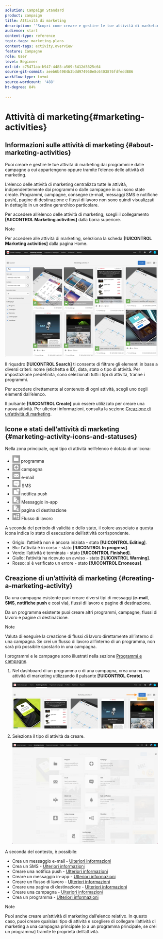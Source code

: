 ```yaml
---
solution: Campaign Standard
product: campaign
title: Attività di marketing
description: '"Scopri come creare e gestire le tue attività di marketing: campagne, e-mail, SMS e notifiche push, pagine di destinazione e flussi di lavoro. Puoi progettare facilmente una nuova attività, modificarne una esistente e consultarne lo stato e la validità".'
audience: start
content-type: reference
topic-tags: marketing-plans
context-tags: activity,overview
feature: Campagne
role: User
level: Beginner
exl-id: c75471aa-b947-4488-a569-5412d3825c64
source-git-commit: aeeb6b4984b3bdd974960e8c6403876fdfedd886
workflow-type: tm+mt
source-wordcount: '488'
ht-degree: 84%

---
```


# Attività di marketing{#marketing-activities}

## Informazioni sulle attività di marketing {#about-marketing-activities}

Puoi creare e gestire le tue attività di marketing dai programmi e dalle campagne a cui appartengono oppure tramite l’elenco delle attività di marketing.

L’elenco delle attività di marketing centralizza tutte le attività, indipendentemente dai programmi o dalle campagne in cui sono state create. Programmi, campagne, consegne (e-mail, messaggi SMS e notifiche push), pagine di destinazione e flussi di lavoro non sono quindi visualizzati in dettaglio in un ordine gerarchico particolare.

Per accedere all’elenco delle attività di marketing, scegli il collegamento **[!UICONTROL Marketing activities]** dalla barra superiore.

>[!NOTE]
>
>Per accedere alle attività di marketing, seleziona la scheda **[!UICONTROL Marketing activities]** dalla pagina Home.

![](assets/marketing_activities.png)

Il riquadro **[!UICONTROL Search]** ti consente di filtrare gli elementi in base a diversi criteri: nome (etichetta e ID), data, stato o tipo di attività. Per impostazione predefinita, sono selezionati tutti i tipi di attività, tranne i programmi.

Per accedere direttamente al contenuto di ogni attività, scegli uno degli elementi dall’elenco.

Il pulsante **[!UICONTROL Create]** può essere utilizzato per creare una nuova attività. Per ulteriori informazioni, consulta la sezione [Creazione di un’attività di marketing](#creating-a-marketing-activity).

## Icone e stati dell’attività di marketing {#marketing-activity-icons-and-statuses}

Nella zona principale, ogni tipo di attività nell’elenco è dotata di un’icona:

* ![](assets/marketing_program_icon.png) programma
* ![](assets/marketing_campaign_icon.png) campagna
* ![](assets/marketing_email_icon.png) e-mail
* ![](assets/marketing_sms_icon.png) SMS
* ![](assets/marketing_push_icon.png) notifica push
* ![](assets/marketing_lp_icon.png) Messaggio in-app
* ![](assets/marketing_lp_icon.png) pagina di destinazione
* ![](assets/marketing_workflow_icon.png) Flusso di lavoro

A seconda del periodo di validità e dello stato, il colore associato a questa icona indica lo stato di esecuzione dell’attività corrispondente.

* Grigio: l’attività non è ancora iniziata - stato **[!UICONTROL Editing]**.
* Blu: l’attività è in corso - stato **[!UICONTROL In progress]**.
* Verde: l’attività è terminata - stato **[!UICONTROL Finished]**.
* Giallo: l’attività ha ricevuto un avviso - stato **[!UICONTROL Warning]**.
* Rosso: si è verificato un errore - stato **[!UICONTROL Erroneous]**.

## Creazione di un’attività di marketing {#creating-a-marketing-activity}

Da una campagna esistente puoi creare diversi tipi di messaggi (**e-mail**, **SMS**, **notifiche push** e così via), flussi di lavoro e pagine di destinazione.

Da un programma esistente puoi creare altri programmi, campagne, flussi di lavoro e pagine di destinazione.

>[!NOTE]
>
>Valuta di eseguire la creazione di flussi di lavoro direttamente all’interno di una campagna. Se crei un flusso di lavoro all’interno di un programma, non sarà più possibile spostarlo in una campagna.

I programmi e le campagne sono illustrati nella sezione [Programmi e campagne](../../start/using/programs-and-campaigns.md).

1. Nel dashboard di un programma o di una campagna, crea una nuova attività di marketing utilizzando il pulsante **[!UICONTROL Create]**.

   ![](assets/marketing_activiy_creation_1.png)

1. Seleziona il tipo di attività da creare.

   ![](assets/marketing_activiy_creation_2.png)

A seconda del contesto, è possibile:

* Crea un messaggio e-mail - [Ulteriori informazioni](../../channels/using/creating-an-email.md)
* Crea un SMS - [Ulteriori informazioni](../../channels/using/creating-an-sms-message.md)
* Creare una notifica push - [Ulteriori informazioni](../../channels/using/preparing-and-sending-a-push-notification.md)
* Creare un messaggio in-app - [Ulteriori informazioni](../../channels/using/about-in-app-messaging.md)
* Creare un flusso di lavoro - [Ulteriori informazioni](../../automating/using/building-a-workflow.md#creating-a-workflow)
* Creare una pagina di destinazione - [Ulteriori informazioni](../../channels/using/getting-started-with-landing-pages.md)
* Creare una campagna - [Ulteriori informazioni](../../start/using/programs-and-campaigns.md#creating-a-campaign)
* Crea un programma - [Ulteriori informazioni](../../start/using/programs-and-campaigns.md#creating-a-program)

>[!NOTE]
>
>Puoi anche creare un’attività di marketing dall’elenco relativo. In questo caso, puoi creare qualsiasi tipo di attività e scegliere di collegare l’attività di marketing a una campagna principale (o a un programma principale, se crei un programma) tramite le proprietà dell’attività.
